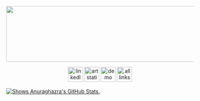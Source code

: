 <img src="https://wallpapers.com/images/hd/pink-solid-color-625ntfjzqib0tpk2.jpg" height="150" width="20000"/>

<p align="center"> 
<a href="https://linkedin.com/in/ongoreba"><img src="https://img.icons8.com/?size=100&id=8808&format=png&color=ffffff" alt="linkedIn account" width="40px" height="40px"></a> <a href="https://ongoreba.artstation.com/" target="_blank" rel="noreferrer"><img src="https://img.icons8.com/?size=100&id=pB77uEobJRjy&format=png&color=ffffff" alt="artstation portfolio" width="40" height="40"/></a> <a href="https://vimeo.com/907978064" target="_blank" rel="noreferrer"><img src="https://img.icons8.com/?size=100&id=38250&format=png&color=ffffff" alt="demo reel" width="40" height="40"/></a> <a href="https://ongoreba.carrd.co/" target="_blank" rel="noreferrer"><img src="https://img.icons8.com/?size=100&id=0GU4b5gZ4PdA&format=png&color=ffffff" alt="all links" width="40" height="40"/></a></p>

<a href="https://github.com/anuraghazra/github-readme-stats">
<picture>
  <source media="(prefers-color-scheme: dark)" srcset="https://img.icons8.com/?size=100&id=38250&format=png&color=000000">
  <img alt="Shows Anuraghazra's GitHub Stats." src="https://img.icons8.com/?size=100&id=38250&format=png&color=ffffff">
</picture>
</a>

<!--
**ongoreba/ongoreba** is a ✨ _special_ ✨ repository because its `README.md` (this file) appears on your GitHub profile.

Here are some ideas to get you started:

- 🔭 I’m currently working on ...
- 🌱 I’m currently learning ...
- 👯 I’m looking to collaborate on ...
- 🤔 I’m looking for help with ...
- 💬 Ask me about ...
- 📫 How to reach me: ...
- 😄 Pronouns: ...
- ⚡ Fun fact: ...
-->
